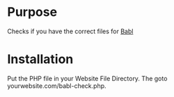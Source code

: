 # Purpose
Checks if you have the correct files for [Babl](https://www.gmodstore.com/market/view/babl-where-a-community-thrives)

# Installation
Put the PHP file in your Website File Directory. The goto yourwebsite.com/babl-check.php.

